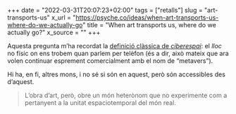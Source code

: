 +++
date = "2022-03-31T20:07:23+02:00"
tags = ["retalls"]
slug = "art-transports-us"
x_url = "https://psyche.co/ideas/when-art-transports-us-where-do-we-actually-go"
title = "When art transports us, where do we actually go?"
x_source = ""
+++


Aquesta pregunta m’ha recordat la [definició clàssica de *ciberespai*](/2015/09/16/de-la-revelaci.html): el *lloc* no físic on ens trobem quan parlem per telèfon (és a dir, això mateix que ara volen continuar esprement comercialment amb el nom de “metavers”).

Hi ha, en fi, altres mons, i no sé si són en aquest, però són accessibles des d’aquest.

> L’obra d’art, però, obre un món heterònom que no experimente com a pertanyent a la unitat espaciotemporal del món real.
